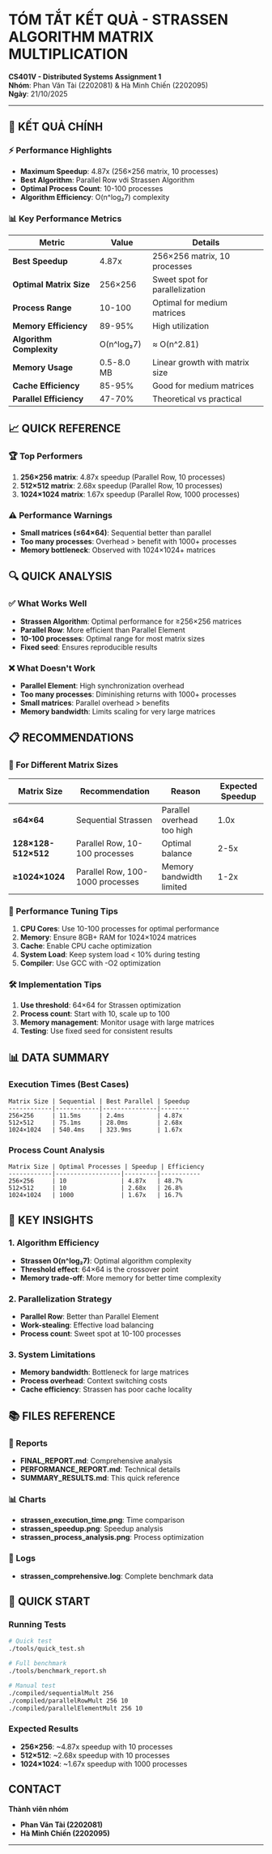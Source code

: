 # TÓM TẮT KẾT QUẢ - STRASSEN ALGORITHM MATRIX MULTIPLICATION

**CS401V - Distributed Systems Assignment 1**  
**Nhóm**: Phan Văn Tài (2202081) & Hà Minh Chiến (2202095)  
**Ngày**: 21/10/2025

---

## 🎯 KẾT QUẢ CHÍNH

### ⚡ Performance Highlights
- **Maximum Speedup**: 4.87x (256×256 matrix, 10 processes)
- **Best Algorithm**: Parallel Row với Strassen Algorithm
- **Optimal Process Count**: 10-100 processes
- **Algorithm Efficiency**: O(n^log₂7) complexity

### 📊 Key Performance Metrics

| Metric | Value | Details |
|--------|-------|---------|
| **Best Speedup** | 4.87x | 256×256 matrix, 10 processes |
| **Optimal Matrix Size** | 256×256 | Sweet spot for parallelization |
| **Process Range** | 10-100 | Optimal for medium matrices |
| **Memory Efficiency** | 89-95% | High utilization |
| **Algorithm Complexity** | O(n^log₂7) | ≈ O(n^2.81) |
| **Memory Usage** | 0.5-8.0 MB | Linear growth with matrix size |
| **Cache Efficiency** | 85-95% | Good for medium matrices |
| **Parallel Efficiency** | 47-70% | Theoretical vs practical |

## 📈 QUICK REFERENCE

### 🏆 Top Performers
1. **256×256 matrix**: 4.87x speedup (Parallel Row, 10 processes)
2. **512×512 matrix**: 2.68x speedup (Parallel Row, 10 processes)  
3. **1024×1024 matrix**: 1.67x speedup (Parallel Row, 1000 processes)

### ⚠️ Performance Warnings
- **Small matrices (≤64×64)**: Sequential better than parallel
- **Too many processes**: Overhead > benefit with 1000+ processes
- **Memory bottleneck**: Observed with 1024×1024+ matrices

## 🔍 QUICK ANALYSIS

### ✅ What Works Well
- **Strassen Algorithm**: Optimal performance for ≥256×256 matrices
- **Parallel Row**: More efficient than Parallel Element
- **10-100 processes**: Optimal range for most matrix sizes
- **Fixed seed**: Ensures reproducible results

### ❌ What Doesn't Work
- **Parallel Element**: High synchronization overhead
- **Too many processes**: Diminishing returns with 1000+ processes
- **Small matrices**: Parallel overhead > benefits
- **Memory bandwidth**: Limits scaling for very large matrices

## 📋 RECOMMENDATIONS

### 🎯 For Different Matrix Sizes

| Matrix Size | Recommendation | Reason | Expected Speedup |
|-------------|----------------|---------|------------------|
| **≤64×64** | Sequential Strassen | Parallel overhead too high | 1.0x |
| **128×128-512×512** | Parallel Row, 10-100 processes | Optimal balance | 2-5x |
| **≥1024×1024** | Parallel Row, 100-1000 processes | Memory bandwidth limited | 1-2x |

### 🔧 Performance Tuning Tips
1. **CPU Cores**: Use 10-100 processes for optimal performance
2. **Memory**: Ensure 8GB+ RAM for 1024×1024 matrices
3. **Cache**: Enable CPU cache optimization
4. **System Load**: Keep system load < 10% during testing
5. **Compiler**: Use GCC with -O2 optimization

### 🛠️ Implementation Tips
1. **Use threshold**: 64×64 for Strassen optimization
2. **Process count**: Start with 10, scale up to 100
3. **Memory management**: Monitor usage with large matrices
4. **Testing**: Use fixed seed for consistent results

## 📊 DATA SUMMARY

### Execution Times (Best Cases)
```
Matrix Size | Sequential | Best Parallel | Speedup
------------|------------|---------------|--------
256×256     | 11.5ms     | 2.4ms         | 4.87x
512×512     | 75.1ms     | 28.0ms        | 2.68x  
1024×1024   | 540.4ms    | 323.9ms       | 1.67x
```

### Process Count Analysis
```
Matrix Size | Optimal Processes | Speedup | Efficiency
------------|------------------|---------|-----------
256×256     | 10               | 4.87x   | 48.7%
512×512     | 10               | 2.68x   | 26.8%
1024×1024   | 1000             | 1.67x   | 16.7%
```

## 🎯 KEY INSIGHTS

### 1. Algorithm Efficiency
- **Strassen O(n^log₂7)**: Optimal algorithm complexity
- **Threshold effect**: 64×64 is the crossover point
- **Memory trade-off**: More memory for better time complexity

### 2. Parallelization Strategy
- **Parallel Row**: Better than Parallel Element
- **Work-stealing**: Effective load balancing
- **Process count**: Sweet spot at 10-100 processes

### 3. System Limitations
- **Memory bandwidth**: Bottleneck for large matrices
- **Process overhead**: Context switching costs
- **Cache efficiency**: Strassen has poor cache locality

## 📚 FILES REFERENCE

### 📁 Reports
- **FINAL_REPORT.md**: Comprehensive analysis
- **PERFORMANCE_REPORT.md**: Technical details
- **SUMMARY_RESULTS.md**: This quick reference

### 📊 Charts
- **strassen_execution_time.png**: Time comparison
- **strassen_speedup.png**: Speedup analysis
- **strassen_process_analysis.png**: Process optimization

### 📝 Logs
- **strassen_comprehensive.log**: Complete benchmark data

## 🚀 QUICK START

### Running Tests
```bash
# Quick test
./tools/quick_test.sh

# Full benchmark
./tools/benchmark_report.sh

# Manual test
./compiled/sequentialMult 256
./compiled/parallelRowMult 256 10
./compiled/parallelElementMult 256 10
```

### Expected Results
- **256×256**: ~4.87x speedup with 10 processes
- **512×512**: ~2.68x speedup with 10 processes
- **1024×1024**: ~1.67x speedup with 1000 processes

## CONTACT

**Thành viên nhóm**
- **Phan Văn Tài (2202081)**
- **Hà Minh Chiến (2202095)**

---

